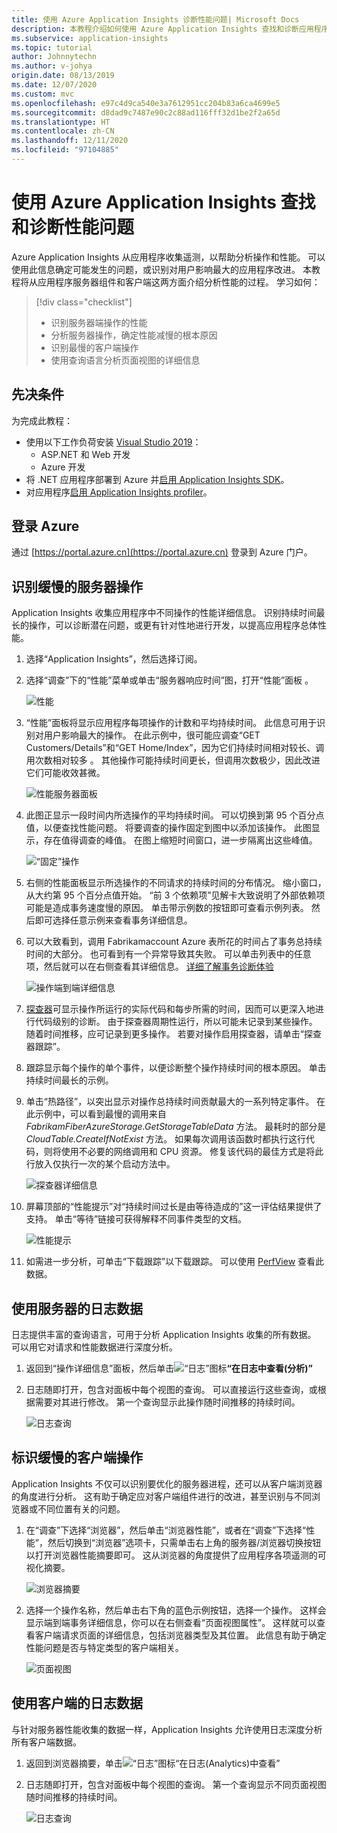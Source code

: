```yaml
---
title: 使用 Azure Application Insights 诊断性能问题| Microsoft Docs
description: 本教程介绍如何使用 Azure Application Insights 查找和诊断应用程序中的性能问题。
ms.subservice: application-insights
ms.topic: tutorial
author: Johnnytechn
ms.author: v-johya
origin.date: 08/13/2019
ms.date: 12/07/2020
ms.custom: mvc
ms.openlocfilehash: e97c4d9ca540e3a7612951cc204b83a6ca4699e5
ms.sourcegitcommit: d8dad9c7487e90c2c88ad116fff32d1be2f2a65d
ms.translationtype: HT
ms.contentlocale: zh-CN
ms.lasthandoff: 12/11/2020
ms.locfileid: "97104885"
---
```

# <a name="find-and-diagnose-performance-issues-with-azure-application-insights"></a>使用 Azure Application Insights 查找和诊断性能问题

Azure Application Insights 从应用程序收集遥测，以帮助分析操作和性能。  可以使用此信息确定可能发生的问题，或识别对用户影响最大的应用程序改进。  本教程将从应用程序服务器组件和客户端这两方面介绍分析性能的过程。  学习如何：

> [!div class="checklist"]
> * 识别服务器端操作的性能
> * 分析服务器操作，确定性能减慢的根本原因
> * 识别最慢的客户端操作
> * 使用查询语言分析页面视图的详细信息


## <a name="prerequisites"></a>先决条件

为完成此教程：

- 使用以下工作负荷安装 [Visual Studio 2019](https://www.visualstudio.com/downloads/)：
    - ASP.NET 和 Web 开发
    - Azure 开发
- 将 .NET 应用程序部署到 Azure 并[启用 Application Insights SDK](../app/asp-net.md)。
- 对应用程序[启用 Application Insights profiler](../app/profiler.md#installation)。

## <a name="log-in-to-azure"></a>登录 Azure
通过 [https://portal.azure.cn](https://portal.azure.cn) 登录到 Azure 门户。

## <a name="identify-slow-server-operations"></a>识别缓慢的服务器操作
Application Insights 收集应用程序中不同操作的性能详细信息。 识别持续时间最长的操作，可以诊断潜在问题，或更有针对性地进行开发，以提高应用程序总体性能。

1. 选择“Application Insights”，然后选择订阅。  
1. 选择“调查”下的“性能”菜单或单击“服务器响应时间”图，打开“性能”面板   。

    ![性能](./media/tutorial-performance/1-overview.png)

2. “性能”面板将显示应用程序每项操作的计数和平均持续时间。  此信息可用于识别对用户影响最大的操作。 在此示例中，很可能应调查“GET Customers/Details”和“GET Home/Index”，因为它们持续时间相对较长、调用次数相对较多 。  其他操作可能持续时间更长，但调用次数极少，因此改进它们可能收效甚微。  

    ![性能服务器面板](./media/tutorial-performance/2-server-operations.png)

3. 此图正显示一段时间内所选操作的平均持续时间。 可以切换到第 95 个百分点值，以便查找性能问题。 将要调查的操作固定到图中以添加该操作。  此图显示，存在值得调查的峰值。  在图上缩短时间窗口，进一步隔离出这些峰值。

    ![“固定”操作](./media/tutorial-performance/3-server-operations-95th.png)

4.  右侧的性能面板显示所选操作的不同请求的持续时间的分布情况。  缩小窗口，从大约第 95 个百分点值开始。 “前 3 个依赖项”见解卡大致说明了外部依赖项可能是造成事务速度慢的原因。  单击带示例数的按钮即可查看示例列表。 然后即可选择任意示例来查看事务详细信息。

5.  可以大致看到，调用 Fabrikamaccount Azure 表所花的时间占了事务总持续时间的大部分。 也可看到有一个异常导致其失败。 可以单击列表中的任意项，然后就可以在右侧查看其详细信息。 [详细了解事务诊断体验](../app/transaction-diagnostics.md)

    ![操作端到端详细信息](./media/tutorial-performance/4-end-to-end.png)
    

6.  [探查器](../app/profiler-overview.md)可显示操作所运行的实际代码和每步所需的时间，因而可以更深入地进行代码级别的诊断。 由于探查器周期性运行，所以可能未记录到某些操作。  随着时间推移，应可记录到更多操作。  若要对操作启用探查器，请单击“探查器跟踪”。
5.  跟踪显示每个操作的单个事件，以便诊断整个操作持续时间的根本原因。  单击持续时间最长的示例。
6.  单击“热路径”，以突出显示对操作总持续时间贡献最大的一系列特定事件。  在此示例中，可以看到最慢的调用来自 *FabrikamFiberAzureStorage.GetStorageTableData* 方法。 最耗时的部分是 *CloudTable.CreateIfNotExist* 方法。 如果每次调用该函数时都执行这行代码，则将使用不必要的网络调用和 CPU 资源。 修复该代码的最佳方式是将此行放入仅执行一次的某个启动方法中。

    ![探查器详细信息](./media/tutorial-performance/5-hot-path.png)

7.  屏幕顶部的“性能提示”对“持续时间过长是由等待造成的”这一评估结果提供了支持。  单击“等待”链接可获得解释不同事件类型的文档。

    ![性能提示](./media/tutorial-performance/6-perf-tip.png)

8.   如需进一步分析，可单击“下载跟踪”以下载跟踪。 可以使用 [PerfView](https://github.com/Microsoft/perfview#perfview-overview) 查看此数据。

## <a name="use-logs-data-for-server"></a>使用服务器的日志数据
 日志提供丰富的查询语言，可用于分析 Application Insights 收集的所有数据。 可以用它对请求和性能数据进行深度分析。

1. 返回到“操作详细信息”面板，然后单击![“日志”图标](./media/tutorial-performance/app-viewinlogs-icon.png)**“在日志中查看(分析)”**

2. 日志随即打开，包含对面板中每个视图的查询。  可以直接运行这些查询，或根据需要对其进行修改。  第一个查询显示此操作随时间推移的持续时间。

    ![日志查询](./media/tutorial-performance/7-request-time-logs.png)


## <a name="identify-slow-client-operations"></a>标识缓慢的客户端操作
Application Insights 不仅可以识别要优化的服务器进程，还可以从客户端浏览器的角度进行分析。  这有助于确定应对客户端组件进行的改进，甚至识别与不同浏览器或不同位置有关的问题。

1. 在“调查”下选择“浏览器”，然后单击“浏览器性能”，或者在“调查”下选择“性能”，然后切换到“浏览器”选项卡，只需单击右上角的服务器/浏览器切换按钮以打开浏览器性能摘要即可。      这从浏览器的角度提供了应用程序各项遥测的可视化摘要。

    ![浏览器摘要](./media/tutorial-performance/8-browser.png)

2. 选择一个操作名称，然后单击右下角的蓝色示例按钮，选择一个操作。 这样会显示端到端事务详细信息，你可以在右侧查看“页面视图属性”。 这样就可以查看客户端请求页面的详细信息，包括浏览器类型及其位置。 此信息有助于确定性能问题是否与特定类型的客户端相关。

    ![页面视图](./media/tutorial-performance/9-page-view-properties.png)

## <a name="use-logs-data-for-client"></a>使用客户端的日志数据
与针对服务器性能收集的数据一样，Application Insights 允许使用日志深度分析所有客户端数据。

1. 返回到浏览器摘要，单击![“日志”图标](./media/tutorial-performance/app-viewinlogs-icon.png)“在日志(Analytics)中查看”

2. 日志随即打开，包含对面板中每个视图的查询。 第一个查询显示不同页面视图随时间推移的持续时间。

    ![日志查询](./media/tutorial-performance/10-page-view-logs.png)


